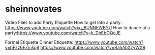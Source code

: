 # sheinnovates
Video Files to add 
Party Etiquette
How to get into a party: https://www.youtube.com/watch?v=u_BUNNFWBYU
How to dance at a party:https://www.youtube.com/watch?v=k_DbEbOQcJE

Formal Etiquette
Dinner Etiquette: https://www.youtube.com/watch?v=hFzz6EZmkq8 
https://www.youtube.com/watch?v=BahAbX7yWX8
